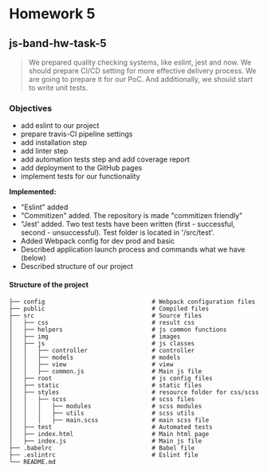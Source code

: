 # Homework 5
## js-band-hw-task-5

> We prepared quality checking systems, like eslint, jest and now. We should prepare CI/CD setting for more effective delivery process. We are going to prepare it for our PoC. And additionally, we should start to write unit tests.


### Objectives
- add eslint to our project
- prepare travis-CI pipeline settings
- add installation step
- add linter step
- add automation tests step and add coverage report
- add deployment to the GitHub pages
- implement tests for our functionality

**Implemented:**
- "Eslint" added
- "Commitizen" added. The repository is made "commitizen friendly"
- "Jest' added. Two test tests have been written (first - successful, second - unsuccessful). Test folder is located in '/src/test'. 
- Added Webpack config for dev prod and basic
- Described application launch process and commands what we have (below)
- Described structure of our project


#### Structure of the project

    ├── config                              # Webpack configuration files
    ├── public                              # Compiled files
    ├── src                                 # Source files
    │   ├── css                             # result css
    │   ├── helpers                         # js common functions
    │   ├── img                             # images
    │   ├── js                              # js classes
    │   │   ├── controller                  # controller
    │   │   ├── models                      # models
    │   │   ├── view                        # view
    │   │   ├── common.js                   # Main js file
    │   ├── root                            # js config files
    │   ├── static                          # static files
    │   ├── styles                          # resource folder for css/scss
    │   │   ├── scss                        # scss files
    │   │   │   ├── modules                 # scss modules
    │   │   │   ├── utils                   # scss utils 
    │   │   │   ├── main.scss               # main scss file
    │   ├── test                            # Automated tests
    │   ├── index.html                      # Main html page
    │   ├── index.js                        # Main js file
    ├── .babelrc                            # Babel file
    ├── .eslintrc                           # Eslint file
    └── README.md
